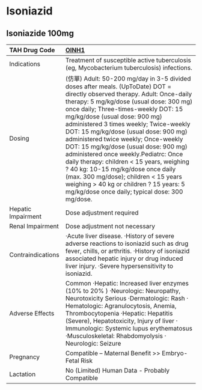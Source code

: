 # Isoniazid

## Isoniazide 100mg

| TAH Drug Code      | [OINH1](https://www.tahsda.org.tw/drugs/hissearch.php?drug_code=OINH1)                                                                                                                                                                                                                                                                                                                                                                                                                                                                                                                                                                                                        |
|:-------------------|:------------------------------------------------------------------------------------------------------------------------------------------------------------------------------------------------------------------------------------------------------------------------------------------------------------------------------------------------------------------------------------------------------------------------------------------------------------------------------------------------------------------------------------------------------------------------------------------------------------------------------------------------------------------------------|
| Indications        | Treatment of susceptible active tuberculosis (eg, Mycobacterium tuberculosis) infections.                                                                                                                                                                                                                                                                                                                                                                                                                                                                                                                                                                                     |
| Dosing             | (仿單) Adult: 50-200 mg/day in 3-5 divided doses after meals. (UpToDate) DOT = directly observed therapy. Adult: Once-daily therapy: 5 mg/kg/dose (usual dose: 300 mg) once daily; Three-times-weekly DOT: 15 mg/kg/dose (usual dose: 900 mg) administered 3 times weekly; Twice-weekly DOT: 15 mg/kg/dose (usual dose: 900 mg) administered twice weekly; Once-weekly DOT: 15 mg/kg/dose (usual dose: 900 mg) administered once weekly.Pediatrc: Once daily therapy: children < 15 years, weighing ? 40 kg: 10-15 mg/kg/dose once daily (max. 300 mg/dose); children < 15 years weighing > 40 kg or children ? 15 years: 5 mg/kg/dose once daily; typical dose: 300 mg/dose. |
| Hepatic Impairment | Dose adjustment required                                                                                                                                                                                                                                                                                                                                                                                                                                                                                                                                                                                                                                                      |
| Renal Impairment   | Dose adjustment not necessary                                                                                                                                                                                                                                                                                                                                                                                                                                                                                                                                                                                                                                                 |
| Contraindications  | ‧Acute liver disease. ‧History of severe adverse reactions to isoniazid such as drug fever, chills, or arthritis. ‧History of isoniazid associated hepatic injury or drug induced liver injury. ‧Severe hypersensitivity to isoniazid.                                                                                                                                                                                                                                                                                                                                                                                                                                        |
| Adverse Effects    | Common ‧Hepatic: Increased liver enzymes (10% to 20% ) ‧Neurologic: Neuropathy, Neurotoxicity Serious ‧Dermatologic: Rash ‧Hematologic: Agranulocytosis, Anemia, Thrombocytopenia ‧Hepatic: Hepatitis (Severe), Hepatotoxicity, Injury of liver ‧Immunologic: Systemic lupus erythematosus ‧Musculoskeletal: Rhabdomyolysis ‧Neurologic: Seizure                                                                                                                                                                                                                                                                                                                              |
| Pregnancy          | Compatible – Maternal Benefit >> Embryo-Fetal Risk                                                                                                                                                                                                                                                                                                                                                                                                                                                                                                                                                                                                                            |
| Lactation          | No (Limited) Human Data - Probably Compatible                                                                                                                                                                                                                                                                                                                                                                                                                                                                                                                                                                                                                                 |

